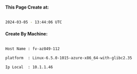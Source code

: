 
   
#### This Page Create at:

```bash

2024-03-05 - 13:44:06 UTC

```

#### Create By Machine:

```bash

Host Name : fv-az849-112

platform  : Linux-6.5.0-1015-azure-x86_64-with-glibc2.35

Ip Local  : 10.1.1.46

```

